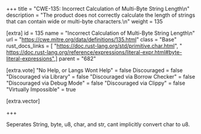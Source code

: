 +++
title = "CWE-135: Incorrect Calculation of Multi-Byte String Length\n"
description = "The product does not correctly calculate the length of strings that can contain wide or multi-byte characters.\n"
weight = 135

[extra]
id = 135
name = "Incorrect Calculation of Multi-Byte String Length\n"
url = "https://cwe.mitre.org/data/definitions/135.html"
class = "Base"
rust_docs_links = [ "https://doc.rust-lang.org/std/primitive.char.html", "  https://doc.rust-lang.org/reference/expressions/literal-expr.html#byte-literal-expressions",]
parent = "682"

[extra.vote]
"No Help, or Langs Wont Help" = false
Discouraged = false
"Discouraged via Library" = false
"Discouraged via Borrow Checker" = false
"Discouraged via Debug Mode" = false
"Discouraged via Clippy" = false
"Virtually Impossible" = true

[extra.vector]

+++

Seperates String, byte, u8, char, and str, cant implicitly convert char to u8.